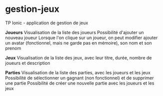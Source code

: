 # gestion-jeux
TP Ionic - application de gestion de jeux

__Joueurs__
Visualisation de la liste des joueurs
Possibilité d'ajouter un nouveau joueur
Lorsque l'on clique sur un joueur, on peut modifier ajouter un avatar (fonctionnel, mais ne garde pas en mémoire), son nom et son prenom

__Jeux__
Visualisation de la liste des jeux, avec leur titre, durée, nombre de joueurs et description

__Parties__
Visualisation de la liste des parties, avec les joueurs et les jeux
Possibilité de sélectionner un gagnant (non fonctionnel) et de supprimer une partie
Possibilité de créer une nouvelle partie avec les joueurs et les jeux
